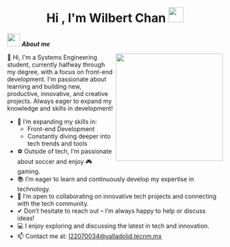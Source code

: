 <h1 align="center"><b>Hi , I'm Wilbert Chan </b><img src="https://media.giphy.com/media/hvRJCLFzcasrR4ia7z/giphy.gif" width="35"></h1>

<img src="https://github.com/7oSkaaa/7oSkaaa/blob/main/Images/about_me.gif?raw=true" width="30px">&nbsp;***About me***

<picture> <img align="right" src="https://media.giphy.com/media/SWoSkN6DxTszqIKEqv/giphy.gif" width = 250px></picture>

<p>👋 Hi, I'm a Systems Engineering student, currently halfway through my degree, with a focus on front-end development. I'm passionate about learning and building new, productive, innovative, and creative projects. Always eager to expand my knowledge and skills in development!</p>


<div>
  <ul>
  <li>🌿 I’m expanding my skills in:
    <ul>
      <li>Front-end Development</li>
      <li>Constantly diving deeper into tech trends and tools</li>
    </ul>
  </li>
  <li>⚽️ Outside of tech, I’m passionate about soccer and enjoy 🎮 gaming.</li>
  <li>📚 I’m eager to learn and continuously develop my expertise in technology.</li>
  <li>🤗 I’m open to collaborating on innovative tech projects and connecting with the tech community.</li>
  <li>✔ Don’t hesitate to reach out – I’m always happy to help or discuss ideas!</li>
  <li>💻 I enjoy exploring and discussing the latest in tech and innovation.</li>
  <li>📫 Contact me at: <a href="mailto:I22070034@valladolid.tecnm.mx">I22070034@valladolid.tecnm.mx</a></li>
</ul>

</div>


